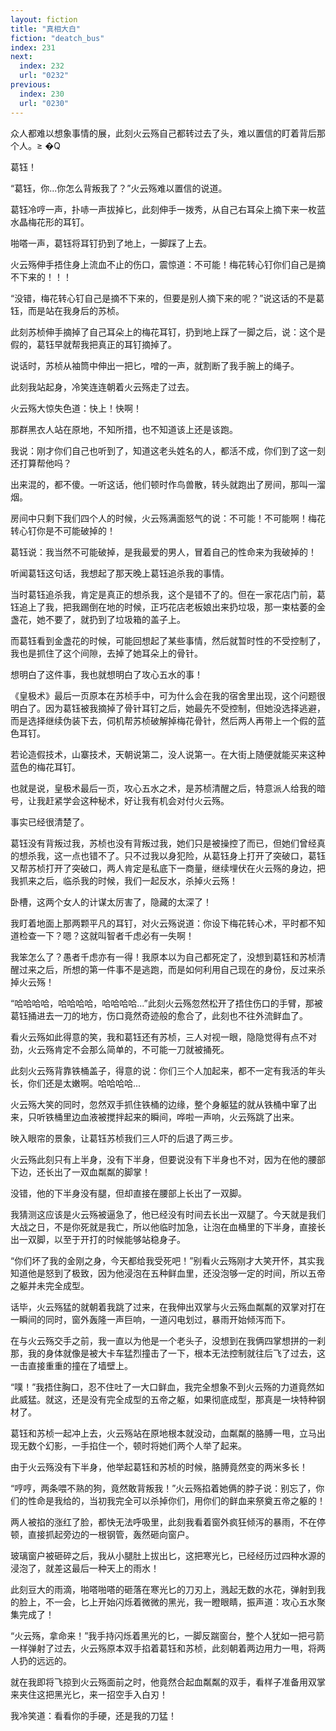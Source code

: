 ```yaml
---
layout: fiction
title: "真相大白"
fiction: "deatch_bus"
index: 231
next:
  index: 232
  url: "0232"
previous:
  index: 230
  url: "0230"
---
```

众人都难以想象事情的展，此刻火云殇自己都转过去了头，难以置信的盯着背后那个人。≥  �Q

葛钰！

“葛钰，你...你怎么背叛我了？”火云殇难以置信的说道。

葛钰冷哼一声，扑哧一声拔掉匕，此刻伸手一拨秀，从自己右耳朵上摘下来一枚蓝水晶梅花形的耳钉。

啪嗒一声，葛钰将耳钉扔到了地上，一脚踩了上去。

火云殇伸手捂住身上流血不止的伤口，震惊道：不可能！梅花转心钉你们自己是摘不下来的！！！

“没错，梅花转心钉自己是摘不下来的，但要是别人摘下来的呢？”说这话的不是葛钰，而是站在我身后的苏桢。

此刻苏桢伸手摘掉了自己耳朵上的梅花耳钉，扔到地上踩了一脚之后，说：这个是假的，葛钰早就帮我把真正的耳钉摘掉了。

说话时，苏桢从袖筒中伸出一把匕，噌的一声，就割断了我手腕上的绳子。

此刻我站起身，冷笑连连朝着火云殇走了过去。

火云殇大惊失色道：快上！快啊！

那群黑衣人站在原地，不知所措，也不知道该上还是该跑。

我说：刚才你们自己也听到了，知道这老头姓名的人，都活不成，你们到了这一刻还打算帮他吗？

出来混的，都不傻。一听这话，他们顿时作鸟兽散，转头就跑出了房间，那叫一溜烟。

房间中只剩下我们四个人的时候，火云殇满面怒气的说：不可能！不可能啊！梅花转心钉你是不可能破掉的！

葛钰说：我当然不可能破掉，是我最爱的男人，冒着自己的性命来为我破掉的！

听闻葛钰这句话，我想起了那天晚上葛钰追杀我的事情。

当时葛钰追杀我，肯定是真正的想杀我，这个是错不了的。但在一家花店门前，葛钰追上了我，把我踢倒在地的时候，正巧花店老板娘出来扔垃圾，那一束枯萎的金盏花，她不要了，就扔到了垃圾箱的盖子上。

而葛钰看到金盏花的时候，可能回想起了某些事情，然后就暂时性的不受控制了，我也是抓住了这个间隙，去掉了她耳朵上的骨针。

想明白了这件事，我也就想明白了攻心五水的事！

《皇极术》最后一页原本在苏桢手中，可为什么会在我的宿舍里出现，这个问题很明白了。因为葛钰被我摘掉了骨针耳钉之后，她最先不受控制，但她没选择逃避，而是选择继续伪装下去，伺机帮苏桢破解掉梅花骨针，然后两人再带上一个假的蓝色耳钉。

若论造假技术，山寨技术，天朝说第二，没人说第一。在大街上随便就能买来这种蓝色的梅花耳钉。

也就是说，皇极术最后一页，攻心五水之术，是苏桢清醒之后，特意派人给我的暗号，让我赶紧学会这种秘术，好让我有机会对付火云殇。

事实已经很清楚了。

葛钰没有背叛过我，苏桢也没有背叛过我，她们只是被操控了而已，但她们曾经真的想杀我，这一点也错不了。只不过我以身犯险，从葛钰身上打开了突破口，葛钰又帮苏桢打开了突破口，两人肯定是私底下一商量，继续埋伏在火云殇的身边，把我抓来之后，临杀我的时候，我们一起反水，杀掉火云殇！

卧槽，这两个女人的计谋太厉害了，隐藏的太深了！

我盯着地面上那两颗平凡的耳钉，对火云殇说道：你设下梅花转心术，平时都不知道检查一下？嗯？这就叫智者千虑必有一失啊！

我笨怎么了？愚者千虑亦有一得！我原本以为自己都死定了，没想到葛钰和苏桢清醒过来之后，所想的第一件事不是逃跑，而是如何利用自己现在的身份，反过来杀掉火云殇！

“哈哈哈哈，哈哈哈哈，哈哈哈哈...”此刻火云殇忽然松开了捂住伤口的手臂，那被葛钰捅进去一刀的地方，伤口竟然奇迹般的愈合了，此刻也不往外流鲜血了。

看火云殇如此得意的笑，我和葛钰还有苏桢，三人对视一眼，隐隐觉得有点不对劲，火云殇肯定不会那么简单的，不可能一刀就被捅死。

此刻火云殇背靠铁桶盖子，得意的说：你们三个人加起来，都不一定有我活的年头长，你们还是太嫩啊。哈哈哈哈...

火云殇大笑的同时，忽然双手抓住铁桶的边缘，整个身躯猛的就从铁桶中窜了出来，只听铁桶里边血液被搅拌起来的瞬间，哗啦一声响，火云殇跳了出来。

映入眼帘的景象，让葛钰苏桢我们三人吓的后退了两三步。

火云殇此刻只有上半身，没有下半身，但要说没有下半身也不对，因为在他的腰部下边，还长出了一双血粼粼的脚掌！

没错，他的下半身没有腿，但却直接在腰部上长出了一双脚。

我猜测这应该是火云殇被逼急了，他已经没有时间去长出一双腿了。今天就是我们大战之日，不是你死就是我亡，所以他临时加急，让泡在血桶里的下半身，直接长出一双脚，以至于开打的时候能够站稳身子。

“你们坏了我的金刚之身，今天都给我受死吧！”别看火云殇刚才大笑开怀，其实我知道他是怒到了极致，因为他浸泡在五种鲜血里，还没泡够一定的时间，所以五帝之躯并未完全成型。

话毕，火云殇猛的就朝着我跳了过来，在我伸出双掌与火云殇血粼粼的双掌对打在一瞬间的同时，窗外轰隆一声巨响，一道闪电划过，暴雨开始倾泻而下。

在与火云殇交手之前，我一直以为他是一个老头子，没想到在我俩四掌想拼的一刹那，我的身体就像是被大卡车猛烈撞击了一下，根本无法控制就往后飞了过去，这一击直接重重的撞在了墙壁上。

“噗！”我捂住胸口，忍不住吐了一大口鲜血，我完全想象不到火云殇的力道竟然如此威猛。就这，还是没有完全成型的五帝之躯，如果彻底成型，那真是一块特种钢材了。

葛钰和苏桢一起冲上去，火云殇站在原地根本就没动，血粼粼的胳膊一甩，立马出现无数个幻影，一手掐住一个，顿时将她们两个人举了起来。

由于火云殇没有下半身，他举起葛钰和苏桢的时候，胳膊竟然变的两米多长！

“哼哼，两条喂不熟的狗，竟然敢背叛我！”火云殇掐着她俩的脖子说：别忘了，你们的性命是我给的，当初我完全可以杀掉你们，用你们的鲜血来祭奠五帝之躯的！

两人被掐的涨红了脸，都快无法呼吸里，此刻我看着窗外疯狂倾泻的暴雨，不在停顿，直接抓起旁边的一根钢管，轰然砸向窗户。

玻璃窗户被砸碎之后，我从小腿肚上拔出匕，这把寒光匕，已经经历过四种水源的浸泡了，就差这最后一种天上的雨水！

此刻豆大的雨滴，啪嗒啪嗒的砸落在寒光匕的刀刃上，溅起无数的水花，弹射到我的脸上，不一会，匕上开始闪烁着微微的黑光，我一瞪眼睛，振声道：攻心五水聚集完成了！

“火云殇，拿命来！”我手持闪烁着黑光的匕，一脚反踹窗台，整个人犹如一把弓箭一样弹射了过去，火云殇原本双手掐着葛钰和苏桢，此刻朝着两边用力一甩，将两人扔的远远的。

就在我即将飞掠到火云殇面前之时，他竟然合起血粼粼的双手，看样子准备用双掌来夹住这把黑光匕，来一招空手入白刃！

我冷笑道：看看你的手硬，还是我的刀猛！